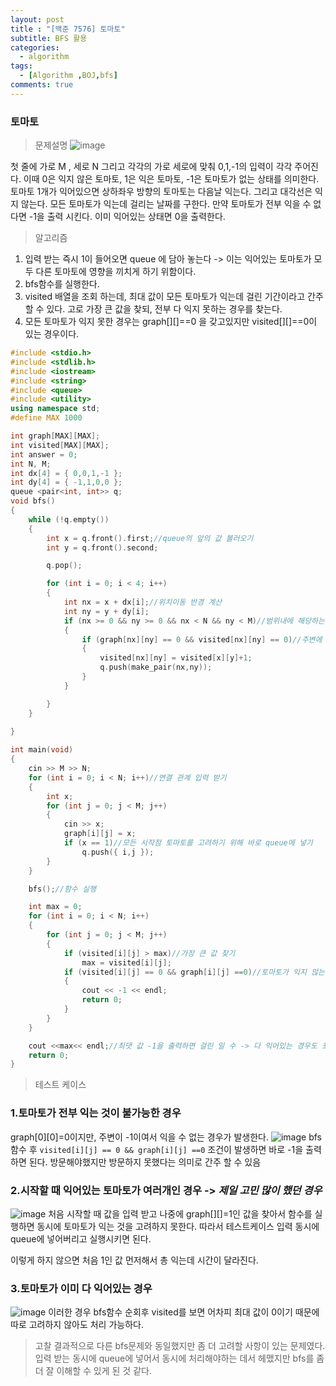 ```yaml
---
layout: post
title : "[백준 7576] 토마토"
subtitle: BFS 활용
categories:
  - algorithm
tags:
  - [Algorithm ,BOJ,bfs]
comments: true
---
```


### 토마토

> 문제설명
![image](https://user-images.githubusercontent.com/55472510/111073176-105edf00-8521-11eb-8544-672591558914.png)

첫 줄에 가로 M , 세로 N 그리고 각각의 가로 세로에 맞춰 0,1,-1의 입력이 각각 주어진다. 
이때 0은 익지 않은 토마토, 1은 익은 토마토, -1은 토마토가 없는 상태를 의미한다.
토마토 1개가 익어있으면 상하좌우 방향의 토마토는 다음날 익는다. 그리고 대각선은 익지 않는다. 
모든 토마토가 익는데 걸리는 날짜를 구한다. 만약 토마토가 전부 익을 수 없다면 -1을 출력 시킨다. 
이미 익어있는 상태면 0을 출력한다.

> 알고리즘 
1. 입력 받는 즉시 1이 들어오면 queue 에 담아 놓는다 -> 이는 익어있는 토마토가 모두 다른 토마토에 영향을 끼치게 하기 위함이다. 
2. bfs함수를 실행한다.
3. visited 배열을 조회 하는데, 최대 값이 모든 토마토가 익는데 걸린 기간이라고 간주 할 수 있다. 
고로 가장 큰 값을 찾되, 전부 다 익지 못하는 경우를 찾는다.
4. 모든 토마토가 익지 못한 경우는 graph[][]==0 을 갖고있지만 visited[][]==0이 있는 경우이다. 

```cpp
#include <stdio.h>
#include <stdlib.h>
#include <iostream>
#include <string>
#include <queue>
#include <utility>
using namespace std;
#define MAX 1000

int graph[MAX][MAX];
int visited[MAX][MAX];
int answer = 0;
int N, M;
int dx[4] = { 0,0,1,-1 };
int dy[4] = { -1,1,0,0 };
queue <pair<int, int>> q;
void bfs()
{
	while (!q.empty())
	{
		int x = q.front().first;//queue의 앞의 값 불러오기 
		int y = q.front().second;

		q.pop();

		for (int i = 0; i < 4; i++)
		{
			int nx = x + dx[i];//위치이동 반경 계산
			int ny = y + dy[i];
			if (nx >= 0 && ny >= 0 && nx < N && ny < M)//범위내에 해당하는 부분이면 
			{
				if (graph[nx][ny] == 0 && visited[nx][ny] == 0)//주변에 벽이 없고 방문하지 않아서 방문 해도 되는 경우 
				{
					visited[nx][ny] = visited[x][y]+1;
					q.push(make_pair(nx,ny));
				}
			}

		}
	}
	
}

int main(void)
{
	cin >> M >> N;
	for (int i = 0; i < N; i++)//연결 관계 입력 받기
	{
		int x;
		for (int j = 0; j < M; j++)
		{
			cin >> x;
			graph[i][j] = x;
			if (x == 1)//모든 시작점 토마토를 고려하기 위해 바로 queue에 넣기
				q.push({ i,j });
		}
	}

	bfs();//함수 실행

	int max = 0;
	for (int i = 0; i < N; i++)
	{
		for (int j = 0; j < M; j++)
		{
			if (visited[i][j] > max)//가장 큰 값 찾기
				max = visited[i][j];
			if (visited[i][j] == 0 && graph[i][j] ==0)//토마토가 익지 않는 것이 있는 경우 -> 방문해야 하지만 방문하지 못한 경우
			{
				cout << -1 << endl;
				return 0;
			}
		}
	}

	cout <<max<< endl;//최댓 값 -1을 출력하면 걸린 일 수 -> 다 익어있는 경우도 포함 
	return 0;
}
```

> 테스트 케이스 
### 1.토마토가 전부 익는 것이 불가능한 경우    
   graph[0][0]=0이지만, 주변이 -1이여서 익을 수 없는 경우가 발생한다.
   ![image](https://user-images.githubusercontent.com/55472510/111073468-2ae58800-8522-11eb-8b67-d6224aad54a5.png)
   bfs함수 후 `visited[i][j] == 0 && graph[i][j] ==0` 조건이 발생하면 바로 -1을 출력하면 된다. 
   방문해야했지만 방문하지 못했다는 의미로 간주 할 수 있음

 ### 2.시작할 때 익어있는 토마토가 여러개인 경우  -> _제일 고민 많이 했던 경우_
  ![image](https://user-images.githubusercontent.com/55472510/111073526-70a25080-8522-11eb-9a6b-528bd3205554.png)
  처음 시작할 때 값을 입력 받고 나중에 graph[][]=1인 값을 찾아서 함수를 실행하면 동시에 토마토가 익는 것을 고려하지 못한다. 따라서 테스트케이스 입력 동시에 queue에 넣어버리고 실행시키면 된다.

  이렇게 하지 않으면 처음 1인 값 먼저해서 총 익는데 시간이 달라진다. 

 ### 3.토마토가 이미 다 익어있는 경우 
  ![image](https://user-images.githubusercontent.com/55472510/111073656-e27a9a00-8522-11eb-92d9-1f89928b1c07.png)
  이러한 경우 bfs함수 순회후 visited를 보면 어차피 최대 값이 0이기 때문에 따로 고려하지 않아도 처리 가능하다. 


> 고찰
결과적으로 다른 bfs문제와 동일했지만 좀 더 고려할 사항이 있는 문제였다. 입력 받는 동시에 queue에 넣어서 동시에 처리해야하는 데서 헤맸지만 bfs를 좀 더 잘 이해할 수 있게 된 것 같다. 
